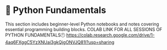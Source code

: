 # 🧠 Python Fundamentals

This section includes beginner-level Python notebooks and notes covering essential programming building blocks.
 COLAB LINK FOR ALL SESSIONS OF PYTHON FUNDAMENTALS🕛
 https://colab.research.google.com/drive/1-4aq6FXggC5YzXNUai3gkQjgONVJQ81l?usp=sharing
 
